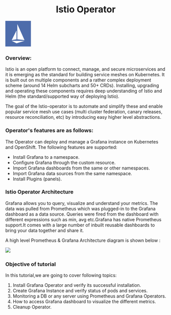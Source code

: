 <h1 align="center">Istio Operator</h1>

![Logo](_images/logo.PNG)


### Overview:

Istio is an open platform to connect, manage, and secure microservices and it is emerging as the standard for building service meshes on Kubernetes. It is built out on multiple components and a rather complex deployment scheme (around 14 Helm subcharts and 50+ CRDs). Installing, upgrading and operating these components requires deep understanding of Istio and Helm (the standard/supported way of deploying Istio).

The goal of the Istio-operator is to automate and simplify these and enable popular service mesh use cases (multi cluster federation, canary releases, resource reconciliation, etc) by introducing easy higher level abstractions.

### Operator's features are as follows:

The Operator can deploy and manage a Grafana instance on Kubernetes and OpenShift. The following features are supported:

- Install Grafana to a namespace.
- Configure Grafana through the custom resource.
- Import Grafana dashboards from the same or other namespaces.
- Import Grafana data sources from the same namespace.
- Install Plugins (panels).

### Istio Operator Architecture

Grafana allows you to query, visualize and understand your metrics. 
The data was pulled from Prometheus which was plugged-in to the Grafana dashboard as a data source. Queries were fired from the dashboard with different expressions such as min, avg etc.Grafana has native Prometheus support.It comes with a large number of inbuilt reusable dashboards to bring your data together and share it.

A high level Prometheus & Grafana Architecture diagram is shown below :

![](_images/Grafana-Architecture.png)



### Objective of tutorial

In this tutorial,we are going to cover following topics:

1. Install Grafana Operator and verify its successful installation.
2. Create Grafana Instance and verify status of pods and services.
3. Monitoring a DB or any server using Prometheus and Grafana Operators.
4. How to access Grafana dashboard to visualize the different metrics.
5. Cleanup Operator.
